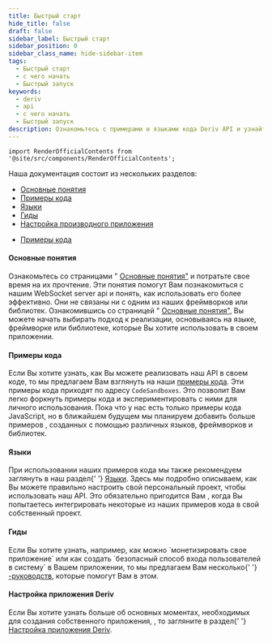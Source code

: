 ```yaml
---
title: Быстрый старт
hide_title: false
draft: false
sidebar_label: Быстрый старт
sidebar_position: 0
sidebar_class_name: hide-sidebar-item
tags:
  - Быстрый старт
  - с чего начать
  - Быстрый запуск
keywords:
  - deriv
  - api
  - с чего начать
  - Быстрый запуск
description: Ознакомьтесь с примерами и языками кода Deriv API и узнайте, как использовать его для создания своего торгового приложения.
---
```


```mdx-code-block
import RenderOfficialContents from '@site/src/components/RenderOfficialContents';
```

Наша документация состоит из нескольких разделов:

<RenderOfficialContents>
  <ul>
    <li>
      <a href='category/core-concepts'>Основные понятия</a>
    </li>
    <li>
      <a href='category/code-examples'>Примеры кода</a>
    </li>
    <li>
      <a href='category/languages'>Языки</a>
    </li>
    <li>
      <a href='category/guides'>Гиды</a>
    </li>
    <li>
      <a href='setting-up-a-deriv-application'>Настройка производного приложения</a>
    </li>
  </ul>
  <ul>
    <li>
      <a href='category/code-examples'>Примеры кода</a>
    </li>
  </ul>
</RenderOfficialContents>

<RenderOfficialContents>
  <h4>Основные понятия</h4>
</RenderOfficialContents>

<RenderOfficialContents>
    Ознакомьтесь со страницами " <a href='/docs/category/core-concepts'>Основные понятия"</a> и потратьте свое время
    на их прочтение. Эти понятия помогут Вам познакомиться с нашим WebSocket server api
    и понять, как использовать его более эффективно. Они не связаны ни с одним из наших фреймворков или библиотек.
</RenderOfficialContents>

<RenderOfficialContents>
    Ознакомившись со страницей " <a href='/docs/category/core-concepts'>Основные понятия"</a>, Вы можете
    начать выбирать подход к реализации, основываясь на языке, фреймворке или библиотеке, которые Вы хотите
    использовать в своем приложении.
</RenderOfficialContents>

<h4>Примеры кода</h4>

Если Вы хотите узнать, как Вы можете реализовать наш API в своем коде, то мы предлагаем Вам взглянуть
на наши <a href='/docs/category/code-examples'>примеры кода</a>. Эти примеры кода приходят по адресу
`CodeSandboxes`. Это позволит Вам легко форкнуть примеры кода и экспериментировать с ними для
личного использования. Пока что у нас есть только примеры кода JavaScript, но в ближайшем будущем мы планируем добавить больше примеров
, созданных с помощью различных языков, фреймворков и библиотек.

<RenderOfficialContents>
  <h4>Языки</h4>
</RenderOfficialContents>

<RenderOfficialContents>
    При использовании наших примеров кода мы также рекомендуем заглянуть в наш раздел{' '}
    <a href='/docs/category/languages'>Языки</a>. Здесь мы подробно описываем, как Вы
    можете правильно настроить свой персональный проект, чтобы использовать наш API. Это обязательно пригодится Вам
    , когда Вы попытаетесь интегрировать некоторые из наших примеров кода в свой собственный проект.
</RenderOfficialContents>

<RenderOfficialContents>
  <h4>Гиды</h4>
</RenderOfficialContents>

<RenderOfficialContents>
    Если Вы хотите узнать, например, как можно `монетизировать свое приложение` или как создать
    `безопасный способ входа пользователей в систему` в Вашем приложении, то мы предлагаем Вам несколько{' '}
    <a href='/docs/category/guides'>-руководств</a>, которые помогут Вам в этом.
</RenderOfficialContents>

<RenderOfficialContents>
  <h4>Настройка приложения Deriv</h4>
</RenderOfficialContents>

<RenderOfficialContents>
    Если Вы хотите узнать больше об основных моментах, необходимых для создания собственного приложения,
    , то загляните в раздел{' '}
    <a href='/docs/setting-up-a-deriv-application'>Настройка приложения Deriv</a>.
</RenderOfficialContents>
